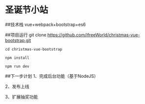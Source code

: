 # 圣诞节小站

##技术栈
vue+webpack+bootstrap+es6

##项目运行
    git clone https://github.com/ifreeWorld/christmas-vue-bootstrap.git  

	cd christmas-vue-bootstrap
	
	npm install
	
	npm run dev

##下一步计划
1、完成后台功能（基于NodeJS）

2、发布上线

3、扩展抽奖功能